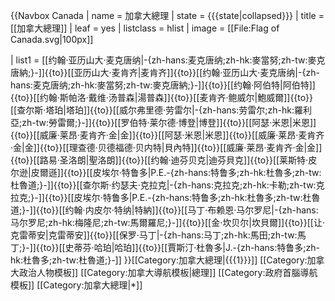 {{Navbox Canada
| name      = 加拿大總理
| state     = {{{state<includeonly>|collapsed</includeonly>}}}
| title     = [[加拿大總理]]
| leaf      = yes
| listclass = hlist
| image     = [[File:Flag of Canada.svg|100px]]

| list1  = [[约翰·亚历山大·麦克唐纳|-{zh-hans:麦克唐纳;zh-hk:麥當努;zh-tw:麥克唐納;}-]]{{to}}[[亚历山大·麦肯齐|麦肯齐]]{{to}}[[约翰·亚历山大·麦克唐纳|-{zh-hans:麦克唐纳;zh-hk:麥當努;zh-tw:麥克唐納;}-]]{{to}}[[约翰·阿伯特|阿伯特]]{{to}}[[约翰·斯帕洛·戴维·汤普森|湯普森]]{{to}}[[麦肯齐·鲍威尔|鮑威爾]]{{to}}[[查尔斯·塔珀|塔珀]]{{to}}[[威尔弗里德·劳雷尔|-{zh-hans:劳雷尔;zh-hk:羅利亞;zh-tw:勞雷爾;}-]]{{to}}[[罗伯特·莱尔德·博登|博登]]{{to}}[[阿瑟·米恩|米恩]]{{to}}[[威廉·莱昂·麦肯齐·金|金]]{{to}}[[阿瑟·米恩|米恩]]{{to}}[[威廉·莱昂·麦肯齐·金|金]]{{to}}[[理查德·贝德福德·贝内特|貝內特]]{{to}}[[威廉·莱昂·麦肯齐·金|金]]{{to}}[[路易·圣洛朗|聖洛朗]]{{to}}[[约翰·迪芬贝克|迪芬貝克]]{{to}}[[莱斯特·皮尔逊|皮爾遜]]{{to}}[[皮埃尔·特鲁多|P.E.-{zh-hans:特鲁多;zh-hk:杜魯多;zh-tw:杜魯道;}-]]{{to}}[[查尔斯·约瑟夫·克拉克|-{zh-hans:克拉克;zh-hk:卡勒;zh-tw:克拉克;}-]]{{to}}[[皮埃尔·特鲁多|P.E.-{zh-hans:特鲁多;zh-hk:杜魯多;zh-tw:杜魯道;}-]]{{to}}[[约翰·内皮尔·特纳|特納]]{{to}}[[马丁·布赖恩·马尔罗尼|-{zh-hans:马尔罗尼;zh-hk:梅隆尼;zh-tw:馬爾羅尼;}-]]{{to}}[[金·坎贝尔|坎貝爾]]{{to}}[[让·克雷蒂安|克雷蒂安]]{{to}}[[保罗·马丁|-{zh-hans:马丁;zh-hk:馬田;zh-tw:馬丁;}-]]{{to}}[[史蒂芬·哈珀|哈珀]]{{to}}[[賈斯汀·杜魯多|J.-{zh-hans:特鲁多;zh-hk:杜魯多;zh-tw:杜魯道;}-]]
}}[[Category:加拿大總理|{{{1}}}]]<noinclude>
[[Category:加拿大政治人物模板]]
[[Category:加拿大導航模板|總理]]
[[Category:政府首腦導航模板]]
[[Category:加拿大總理|*]]
</noinclude>